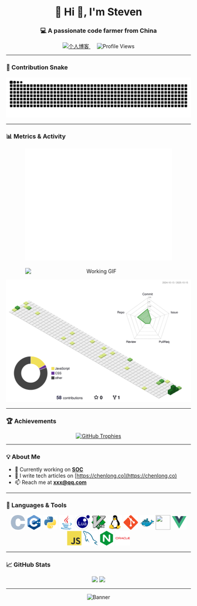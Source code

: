 <h1 align="center">🙋 Hi 👋, I'm Steven</h1>
<h3 align="center">💻 A passionate code farmer from China</h3>

<p align="center">
  <a href="https://chenlong.co/">
    <img src="https://img.shields.io/badge/website-个人博客-blue" alt="个人博客">
  </a>
  &emsp;
  <img src="https://komarev.com/ghpvc/?username=stevenatom&label=Profile%20views&color=0e75b6&style=flat" alt="Profile Views" />
</p>

---

### 🐍 Contribution Snake
<p align="center">
  <picture>
    <source media="(prefers-color-scheme: dark)" srcset="https://github.com/stevenatom/stevenatom/blob/output/github-snake-dark.svg" />
    <source media="(prefers-color-scheme: light)" srcset="https://github.com/stevenatom/stevenatom/blob/output/github-snake.svg" />
    <img alt="github-snake" src="github-snake.svg" />
  </picture>
</p>

---

### 📊 Metrics & Activity
<p align="center" style="display: flex; justify-content: center; align-items: center; gap: 20px; flex-wrap: wrap;">
  <img src="/github-metrics.svg" alt="Metrics" width="400">
  <img src="https://origin.picgo.net/2025/10/14/workinga7d33e5e8bc7ff5a.gif" alt="Working GIF" width="400">
</p>

<p align="center">
  <img src="./profile-3d-contrib/profile-green-animate.svg" alt="3D Contribution Graph" />
</p>

---

### 🏆 Achievements
<p align="center">
  <a href="https://github.com/ryo-ma/github-profile-trophy">
    <img src="https://github-profile-trophy.vercel.app/?username=stevenatom" alt="GitHub Trophies" />
  </a>
</p>

---

### 💡 About Me

- 🔭 Currently working on **[SOC](https://github.com/stevenatom)**
- 📝 I write tech articles on [https://chenlong.co](https://chenlong.co)
- 📫 Reach me at **xxx@qq.com**

---

### 🧰 Languages & Tools

<p align="center">
  <a href="https://github.com/topics/c"><img src="https://raw.githubusercontent.com/devicons/devicon/master/icons/c/c-original.svg" width="40" height="40"/></a>
  <a href="https://github.com/topics/cpp"><img src="https://raw.githubusercontent.com/devicons/devicon/master/icons/cplusplus/cplusplus-original.svg" width="40" height="40"/></a>
  <a href="https://www.python.org/"><img src="https://raw.githubusercontent.com/devicons/devicon/master/icons/python/python-original.svg" width="40" height="40"/></a>
  <a href="https://www.java.com"><img src="https://raw.githubusercontent.com/devicons/devicon/master/icons/java/java-original.svg" width="40" height="40"/></a>
  <a href="https://www.lua.org/"><img src="https://raw.githubusercontent.com/devicons/devicon/master/icons/lua/lua-original.svg" width="40" height="40"/></a>
  <a href="https://www.vim.org/"><img src="https://raw.githubusercontent.com/devicons/devicon/master/icons/vim/vim-original.svg" width="40" height="40"/></a>
  <a href="https://www.linux.org/"><img src="https://raw.githubusercontent.com/devicons/devicon/master/icons/linux/linux-original.svg" width="40" height="40"/></a>
  <a href="https://git-scm.com/"><img src="https://raw.githubusercontent.com/devicons/devicon/master/icons/git/git-original.svg" width="40" height="40"/></a>
  <a href="https://www.docker.com/"><img src="https://raw.githubusercontent.com/devicons/devicon/master/icons/docker/docker-original.svg" width="40" height="40"/></a>
  <a href="https://spring.io/"><img src="https://www.vectorlogo.zone/logos/springio/springio-icon.svg" width="40" height="40"/></a>
  <a href="https://vuejs.org/"><img src="https://raw.githubusercontent.com/devicons/devicon/master/icons/vuejs/vuejs-original.svg" width="40" height="40"/></a>
  <a href="https://developer.mozilla.org/en-US/docs/Web/JavaScript"><img src="https://raw.githubusercontent.com/devicons/devicon/master/icons/javascript/javascript-original.svg" width="40" height="40"/></a>
  <a href="https://www.mysql.com/"><img src="https://raw.githubusercontent.com/devicons/devicon/master/icons/mysql/mysql-original.svg" width="40" height="40"/></a>
  <a href="https://www.nginx.com"><img src="https://raw.githubusercontent.com/devicons/devicon/master/icons/nginx/nginx-original.svg" width="40" height="40"/></a>
  <a href="https://www.oracle.com/"><img src="https://raw.githubusercontent.com/devicons/devicon/master/icons/oracle/oracle-original.svg" width="40" height="40"/></a>
</p>

---

### 📈 GitHub Stats
<p align="center">
  <img height="160" src="https://github-readme-stats.vercel.app/api?username=stevenatom&show_icons=true&theme=default&locale=en" />
  <img height="160" src="https://github-readme-stats.vercel.app/api/top-langs?username=stevenatom&show_icons=true&locale=en&layout=compact" />
</p>

---

<p align="center">
  <img src="https://origin.picgo.net/2025/10/13/personal-homepage-banner53f1d2ddd1e78169.jpg" alt="Banner" />
</p>
